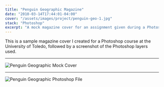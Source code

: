 ```yaml
---
title: "Penguin Geographic Magazine"
date: "2010-03-14T17:44:01-04:00"
cover: "/assets/images/project/penguin-geo-1.jpg"
stack: "Photoshop"
excerpt: "A mock magazine cover for an assignment given during a Photoshop course at the University of Toledo."
---
```


This is a sample magazine cover I created for a Photoshop course at the University of Toledo, followed by a screenshot of the Photoshop layers used.

---

![Penguin Geographic Mock Cover](/assets/images/project/penguin-geo-1.jpg)

---

![Penguin Geographic Photoshop File](/assets/images/project/penguin-geo_psd.jpg)
